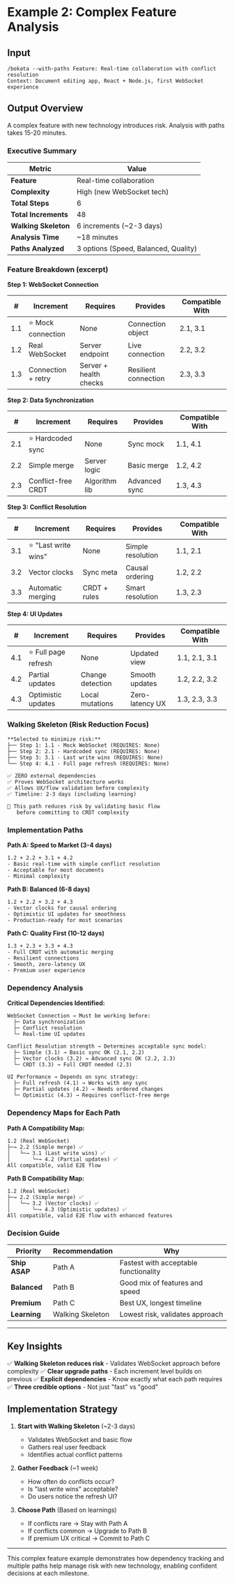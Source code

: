 # Example 2: Complex Feature Analysis

## Input

```
/bokata --with-paths Feature: Real-time collaboration with conflict resolution
Context: Document editing app, React + Node.js, first WebSocket experience
```

## Output Overview

A complex feature with new technology introduces risk. Analysis with paths takes 15-20 minutes.

### Executive Summary

| Metric | Value |
|--------|-------|
| **Feature** | Real-time collaboration |
| **Complexity** | High (new WebSocket tech) |
| **Total Steps** | 6 |
| **Total Increments** | 48 |
| **Walking Skeleton** | 6 increments (~2-3 days) |
| **Analysis Time** | ~18 minutes |
| **Paths Analyzed** | 3 options (Speed, Balanced, Quality) |

### Feature Breakdown (excerpt)

**Step 1: WebSocket Connection**

| # | Increment | Requires | Provides | Compatible With |
|---|-----------|----------|----------|-----------------|
| 1.1 | ⭐ Mock connection | None | Connection object | 2.1, 3.1 |
| 1.2 | Real WebSocket | Server endpoint | Live connection | 2.2, 3.2 |
| 1.3 | Connection + retry | Server + health checks | Resilient connection | 2.3, 3.3 |

**Step 2: Data Synchronization**

| # | Increment | Requires | Provides | Compatible With |
|---|-----------|----------|----------|-----------------|
| 2.1 | ⭐ Hardcoded sync | None | Sync mock | 1.1, 4.1 |
| 2.2 | Simple merge | Server logic | Basic merge | 1.2, 4.2 |
| 2.3 | Conflict-free CRDT | Algorithm lib | Advanced sync | 1.3, 4.3 |

**Step 3: Conflict Resolution**

| # | Increment | Requires | Provides | Compatible With |
|---|-----------|----------|----------|-----------------|
| 3.1 | ⭐ "Last write wins" | None | Simple resolution | 1.1, 2.1 |
| 3.2 | Vector clocks | Sync meta | Causal ordering | 1.2, 2.2 |
| 3.3 | Automatic merging | CRDT + rules | Smart resolution | 1.3, 2.3 |

**Step 4: UI Updates**

| # | Increment | Requires | Provides | Compatible With |
|---|-----------|----------|----------|-----------------|
| 4.1 | ⭐ Full page refresh | None | Updated view | 1.1, 2.1, 3.1 |
| 4.2 | Partial updates | Change detection | Smooth updates | 1.2, 2.2, 3.2 |
| 4.3 | Optimistic updates | Local mutations | Zero-latency UX | 1.3, 2.3, 3.3 |

### Walking Skeleton (Risk Reduction Focus)

```
**Selected to minimize risk:**
├── Step 1: 1.1 - Mock WebSocket (REQUIRES: None)
├── Step 2: 2.1 - Hardcoded sync (REQUIRES: None)
├── Step 3: 3.1 - Last write wins (REQUIRES: None)
└── Step 4: 4.1 - Full page refresh (REQUIRES: None)

✅ ZERO external dependencies
✅ Proves WebSocket architecture works
✅ Allows UX/flow validation before complexity
✅ Timeline: 2-3 days (including learning)

🎯 This path reduces risk by validating basic flow
   before committing to CRDT complexity
```

### Implementation Paths

**Path A: Speed to Market (3-4 days)**
```
1.2 + 2.2 + 3.1 + 4.2
- Basic real-time with simple conflict resolution
- Acceptable for most documents
- Minimal complexity
```

**Path B: Balanced (6-8 days)**
```
1.2 + 2.2 + 3.2 + 4.3
- Vector clocks for causal ordering
- Optimistic UI updates for smoothness
- Production-ready for most scenarios
```

**Path C: Quality First (10-12 days)**
```
1.3 + 2.3 + 3.3 + 4.3
- Full CRDT with automatic merging
- Resilient connections
- Smooth, zero-latency UX
- Premium user experience
```

### Dependency Analysis

**Critical Dependencies Identified:**

```
WebSocket Connection → Must be working before:
  ├─ Data synchronization
  ├─ Conflict resolution
  └─ Real-time UI updates

Conflict Resolution strength → Determines acceptable sync model:
  ├─ Simple (3.1) → Basic sync OK (2.1, 2.2)
  ├─ Vector clocks (3.2) → Advanced sync OK (2.2, 2.3)
  └─ CRDT (3.3) → Full CRDT needed (2.3)

UI Performance → Depends on sync strategy:
  ├─ Full refresh (4.1) → Works with any sync
  ├─ Partial updates (4.2) → Needs ordered changes
  └─ Optimistic (4.3) → Requires conflict-free merge
```

### Dependency Maps for Each Path

**Path A Compatibility Map:**
```
1.2 (Real WebSocket)
├─→ 2.2 (Simple merge) ✅
│   └─→ 3.1 (Last write wins) ✅
│       └─→ 4.2 (Partial updates) ✅
All compatible, valid E2E flow
```

**Path B Compatibility Map:**
```
1.2 (Real WebSocket)
├─→ 2.2 (Simple merge) ✅
│   └─→ 3.2 (Vector clocks) ✅
│       └─→ 4.3 (Optimistic updates) ✅
All compatible, valid E2E flow with enhanced features
```

### Decision Guide

| Priority | Recommendation | Why |
|----------|---|---|
| **Ship ASAP** | Path A | Fastest with acceptable functionality |
| **Balanced** | Path B | Good mix of features and speed |
| **Premium** | Path C | Best UX, longest timeline |
| **Learning** | Walking Skeleton | Lowest risk, validates approach |

---

## Key Insights

✅ **Walking Skeleton reduces risk** - Validates WebSocket approach before complexity
✅ **Clear upgrade paths** - Each increment level builds on previous
✅ **Explicit dependencies** - Know exactly what each path requires
✅ **Three credible options** - Not just "fast" vs "good"

## Implementation Strategy

1. **Start with Walking Skeleton** (~2-3 days)
   - Validates WebSocket and basic flow
   - Gathers real user feedback
   - Identifies actual conflict patterns

2. **Gather Feedback** (~1 week)
   - How often do conflicts occur?
   - Is "last write wins" acceptable?
   - Do users notice the refresh UI?

3. **Choose Path** (Based on learnings)
   - If conflicts rare → Stay with Path A
   - If conflicts common → Upgrade to Path B
   - If premium UX critical → Commit to Path C

---

This complex feature example demonstrates how dependency tracking and multiple paths help manage risk with new technology, enabling confident decisions at each milestone.
